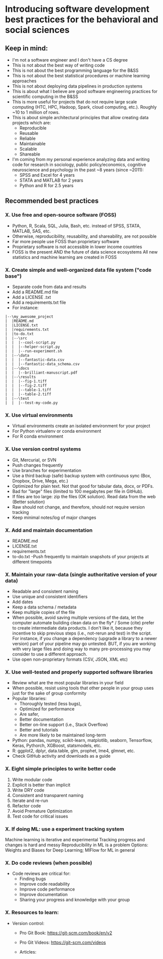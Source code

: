 # Introducing software development best practices for the behavioral and social sciences

## Keep in mind:

- I'm not a software engineer and I don't have a CS degree
- This is not about the best way of writing code
- This is not about the best programming language for the B&SS
- This is not about the best statistical procedures or machine learning approaches
- This is not about deploying data pipelines in production systems
- This is about what I believe are good software engineering practices for scientific computing in the B&SS  
- This is more useful for projects that do not require large scale computing (HTC, HPC, Hadoop, Spark, cloud computing, etc.). Roughly ~10 to 1 million of rows.
- This is about simple architectural principles that allow creating data projects which are:
  - Reproducible
  - Reusable
  - Reliable
  - Maintainable
  - Scalable
  - Shareable
- I'm coming from my personal experience analyzing data and writing code for research in sociology, public policy/economics, cognitive neuroscience and psychology in the past ~8 years (since ~2011):
  - SPSS and Excel for 4 years
  - STATA and MATLAB for 2 years
  - Python and R for 2.5 years

## Recommended best practices

### X. Use free and open-source software (FOSS)
- Python, R, Scala, SQL, Julia, Bash, etc. instead of SPSS, STATA, MATLAB, SAS, etc.
- Otherwise, reproducibility, reusability, and shareability, are not possible
- Far more people use FOSS than proprietary software
- Proprietary software is not accessible in lower income countries
- FOSS is the present AND the future of data science ecosystems
All new statistics and machine learning are created in FOSS


### X. Create simple and well-organized data file system ("code base")
- Separate code from data and results
- Add a README.md file
- Add a LICENSE .txt
- Add a requirements.txt file
- For instance:

```
|--\my_awesome_project
|  |README.md
|  |LICENSE.txt
|  |requirements.txt
|  |to-do.txt
|  |--\src
|  |  |--cool-script.py
|  |  |--helper-script.py
|  |  |--run-experiment.sh
|  |--\data
|  |  |--fantastic-data.csv
|  |  |--fantastic-data_schema.csv
|  |--\docs
|  |  |--brilliant-manuscript.pdf
|  |--\results
|  |  |--fig-1.tiff
|  |  |--fig-2.tiff
|  |  |--table-1.tiff
|  |  |--table-2.tiff
|  |--\test
|  |  |--test-my-code.py
```

### X. Use virtual environments
- Virtual environments create an isolated environment for your project
- For Python virtualenv or conda environment
- For R conda environment

### X. Use version control systems
- Git, Mercurial, or SVN
- Push changes frequently
- Use branches for experimentation
- Use a third backup (safe) backup system with continuous sync (Box, Dropbox, Drive, Mega, etc.)
- Optimized for plain text. Not that good for tabular data, docx, or PDFs.
- Bad for "large" files (limited to 100 megabytes per file in GitHub).
- If files are too large: zip the files (OK solution). Read data from the web (Better solution)
- Raw should not change, and therefore, should not require version tracking
- Keep minimal notes/log of major changes

### X. Add and maintain documentation
- README.md
- LICENSE.txt
- requirements.txt
- to-do.txt
-Push frequently to maintain snapshots of your projects at different timepoints

### X. Maintain your raw-data (single authoritative version of your data)

- Readable and consistent naming
- Use unique and consistent identifiers
- Add dates
- Keep a data schema / metadata
- Keep multiple copies of the file
- When possible, avoid saving multiple versions of the data, let the computer automate  building clean data on the fly* / Some (cite) prefer to create intermediate data products. I don't like it, because they incentive to skip previous steps (i.e., not-rerun and test) in the script. For instance, if you change a dependency (upgrade a library to a newer version) part of your pipeline may go untested. BUT, if you are working with very large files and doing way to many pre-processing you may consider to use a different approach.
- Use open non-proprietary formats (CSV, JSON, XML etc)

### X. Use well-tested and properly supported software libraries

- Review what are the most popular libraries in your field
- When possible, resist using tools that other people in your group uses just for the sake of group conformity
- Popular libraries:
  - Thoroughly tested (less bugs),
  - Optimized for performance
  - Are safer,
  - Better documentation
  - Better on-line support (i.e., Stack Overflow)
  - Better and tutorials
  - Are more likely to be maintained long-term
- Python: pandas, numpy, scikit-learn, matplotlib, seaborn, Tensorflow, Keras, Pythorch, XGBoost, statsmodels, etc.
- R: ggplot2, dplyr, data.table, glm,  prophet, lme4, glmnet, etc.
- Check GitHub activity and downloads as a guide

### X. Eight simple principles to write better code

1. Write modular code
2. Explicit is better than implicit
3. Write DRY code
4. Consistent and transparent naming
5. Iterate and re-run
6. Refactor code
7. Avoid Premature Optimization
8. Test code for critical issues

### X. If doing ML: use a experiment tracking system

Machine learning is iterative and experimental
Tracking progress and changes is hard and messy
Reproducibility in ML is a problem
Options: Weights and Biases for Deep Learning; MlFlow for ML in general

### X. Do code reviews (when possible)
- Code reviews are critical for:
  - Finding bugs
  - Improve code readability
  - Improve code performance
  - Improve documentation
  - Sharing your progress and knowledge with your group

### X. Resources to learn:

- Version control:
  - Pro Git Book: https://git-scm.com/book/en/v2
  - Pro Git Videos: https://git-scm.com/videos

  - Articles:
